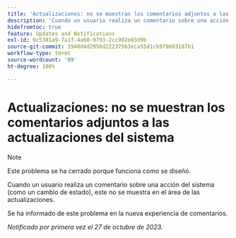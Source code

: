 ```yaml
---
title: 'Actualizaciones: no se muestran los comentarios adjuntos a las actualizaciones del sistema'
description: 'Cuando un usuario realiza un comentario sobre una acción del sistema (como un cambio de estado), este no se muestra en el área de las actualizaciones. '
hidefromtoc: true
feature: Updates and Notifications
exl-id: 0c5381a9-7a1f-4a60-9793-2cc902e83d9b
source-git-commit: 1940d4d2956d22237563eca55d1cb979603187b1
workflow-type: tm+mt
source-wordcount: '89'
ht-degree: 100%

---
```


# Actualizaciones: no se muestran los comentarios adjuntos a las actualizaciones del sistema

<!--
>[!NOTE]
>
>This issue has been closed because it is working as designed.
-->

>[!NOTE]
>
>Este problema se ha cerrado porque funciona como se diseñó.

Cuando un usuario realiza un comentario sobre una acción del sistema (como un cambio de estado), este no se muestra en el área de las actualizaciones.

Se ha informado de este problema en la nueva experiencia de comentarios.

_Notificado por primera vez el 27 de octubre de 2023._

<!--CHECK ME - NO VIEWS APR-JUN 2025-->